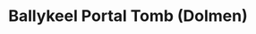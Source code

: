 ---
title: "Ballykeel Portal Tomb (Dolmen)"
address: "Newry Tourist Information Centre, Bagenal's Castle Castle Street, Newry, Co. Down, BT34 2DA"
tel: "+44 (0)28 3031 3170"
county: "Down"
category: "Monuments"
type: "Content"
lat: "54.1292610168457"
lng: "-6.480827331542969"
---